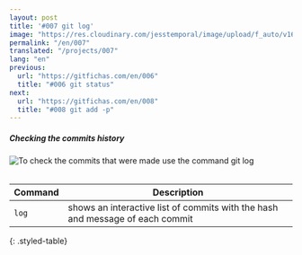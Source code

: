 ```yaml
---
layout: post
title: '#007 git log'
image: "https://res.cloudinary.com/jesstemporal/image/upload/f_auto/v1642878594/gitfichas/en/007/thumbnail_eenpji.jpg"
permalink: "/en/007"
translated: "/projects/007"
lang: "en"
previous:
  url: "https://gitfichas.com/en/006"
  title: "#006 git status"
next:
  url: "https://gitfichas.com/en/008"
  title: "#008 git add -p"
---
```

##### Checking the commits history

<img alt="To check the commits that were made use the command git log" src="https://res.cloudinary.com/jesstemporal/image/upload/v1642878594/gitfichas/en/007/full_tjxbrn.jpg"><br><br>

| Command | Description |
|---------|-------------|
| `log` | shows an interactive list of commits with the hash and message of each commit |
{: .styled-table}